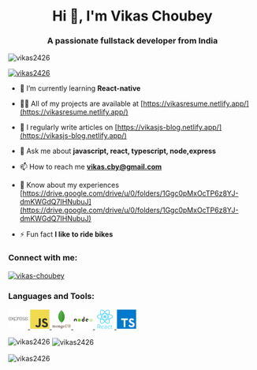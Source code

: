 <h1 align="center">Hi 👋, I'm Vikas Choubey</h1>
<h3 align="center">A passionate fullstack developer from India</h3>

<p align="left"> <img src="https://komarev.com/ghpvc/?username=vikas2426&label=Profile%20views&color=0e75b6&style=flat" alt="vikas2426" /> </p>

<p align="left"> <a href="https://github.com/ryo-ma/github-profile-trophy"><img src="https://github-profile-trophy.vercel.app/?username=vikas2426" alt="vikas2426" /></a> </p>

- 🌱 I’m currently learning **React-native**

- 👨‍💻 All of my projects are available at [https://vikasresume.netlify.app/](https://vikasresume.netlify.app/)

- 📝 I regularly write articles on [https://vikasjs-blog.netlify.app/](https://vikasjs-blog.netlify.app/)

- 💬 Ask me about **javascript, react, typescript, node,express**

- 📫 How to reach me **vikas.cby@gmail.com**

- 📄 Know about my experiences [https://drive.google.com/drive/u/0/folders/1Ggc0pMxOcTP6z8YJ-dmKWGdQ7IHNubuJ](https://drive.google.com/drive/u/0/folders/1Ggc0pMxOcTP6z8YJ-dmKWGdQ7IHNubuJ)

- ⚡ Fun fact **I like to ride bikes**

<h3 align="left">Connect with me:</h3>
<p align="left">
<a href="https://linkedin.com/in/vikas-choubey" target="blank"><img align="center" src="hhttps://github.com/aravind-alpha/aravind-alpha/raw/main/assets/linkedin.png" alt="vikas-choubey" height="30" width="40" /></a>
</p>

<h3 align="left">Languages and Tools:</h3>
<p align="left"> <a href="https://expressjs.com" target="_blank"> <img src="https://raw.githubusercontent.com/devicons/devicon/master/icons/express/express-original-wordmark.svg" alt="express" width="40" height="40"/> </a> <a href="https://developer.mozilla.org/en-US/docs/Web/JavaScript" target="_blank"> <img src="https://raw.githubusercontent.com/devicons/devicon/master/icons/javascript/javascript-original.svg" alt="javascript" width="40" height="40"/> </a> <a href="https://www.mongodb.com/" target="_blank"> <img src="https://raw.githubusercontent.com/devicons/devicon/master/icons/mongodb/mongodb-original-wordmark.svg" alt="mongodb" width="40" height="40"/> </a> <a href="https://nodejs.org" target="_blank"> <img src="https://raw.githubusercontent.com/devicons/devicon/master/icons/nodejs/nodejs-original-wordmark.svg" alt="nodejs" width="40" height="40"/> </a> <a href="https://reactjs.org/" target="_blank"> <img src="https://raw.githubusercontent.com/devicons/devicon/master/icons/react/react-original-wordmark.svg" alt="react" width="40" height="40"/> </a> <a href="https://www.typescriptlang.org/" target="_blank"> <img src="https://raw.githubusercontent.com/devicons/devicon/master/icons/typescript/typescript-original.svg" alt="typescript" width="40" height="40"/> </a> </p>

<p><img align="left" src="https://github-readme-stats.vercel.app/api/top-langs?username=vikas2426&show_icons=true&locale=en&layout=compact" alt="vikas2426" /></p>

<p>&nbsp;<img align="center" src="https://github-readme-stats.vercel.app/api?username=vikas2426&show_icons=true&locale=en" alt="vikas2426" /></p>

<p><img align="center" src="https://github-readme-streak-stats.herokuapp.com/?user=vikas2426&" alt="vikas2426" /></p>
